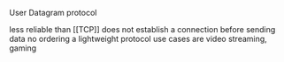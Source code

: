 User Datagram protocol

less reliable than [[TCP]]
does not establish a connection before sending data
no ordering
a lightweight protocol
use cases are video streaming, gaming